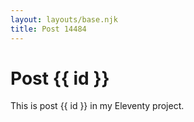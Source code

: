 ```yaml
---
layout: layouts/base.njk
title: Post 14484
---
```


# Post {{ id }}

This is post {{ id }} in my Eleventy project.
